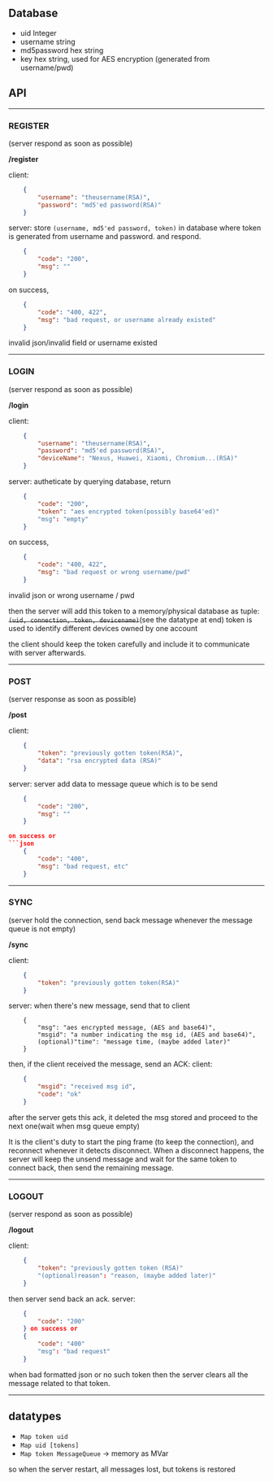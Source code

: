 ## Database
- uid		Integer
- username	string
- md5password	hex string
- key		hex string, used for AES encryption (generated from username/pwd)

## API
--------------------------------------------------------------------------------

### REGISTER
(server respond as soon as possible)

**/register**

client:
```json
	{
		"username": "theusername(RSA)",
		"password": "md5'ed password(RSA)"
	}
```

server: store `(username, md5'ed password, token)` in database where 
token is generated from username and password. and respond.

```json
	{
		"code": "200",
		"msg": ""
	}
```	
on success,
```json
	{
		"code": "400, 422",
		"msg": "bad request, or username already existed"
	}
```
invalid json/invalid field or username existed

--------------------------------------------------------------------------------

### LOGIN

(server respond as soon as possible)

**/login**

client:
```json
	{
		"username": "theusername(RSA)",
		"password": "md5'ed password(RSA)",
		"deviceName": "Nexus, Huawei, Xiaomi, Chromium...(RSA)"
	}
```
server: autheticate by querying database, return
```json
	{
		"code": "200",
		"token": "aes encrypted token(possibly base64'ed)"
		"msg": "empty"
	}
```
on success,
```json
	{
		"code": "400, 422",
		"msg": "bad request or wrong username/pwd"
	}
```
invalid json or wrong username / pwd

then the server will add this token to a memory/physical database as
tuple: ~~`(uid, connection, token, devicename)`~~(see the datatype at end)
token is used to identify different devices owned by one account

the client should keep the token carefully and include it to communicate
with server afterwards.

--------------------------------------------------------------------------------

### POST

(server response as soon as possible)

**/post**

client:
```json
	{
		"token": "previously gotten token(RSA)",
		"data": "rsa encrypted data (RSA)"
	}
```
server: server add data to message queue which is to be send
```json
	{
		"code": "200",
		"msg": ""
	}

on success or
```json
	{
		"code": "400",
		"msg": "bad request, etc"
	}
```

--------------------------------------------------------------------------------
### SYNC

(server hold the connection, send back message whenever the message queue is not empty)

**/sync**

client:
```json
	{
		"token": "previously gotten token(RSA)"
	}
```
server: when there's new message, send that to client
```
	{
		"msg": "aes encrypted message, (AES and base64)",
		"msgid": "a number indicating the msg id, (AES and base64)",
		(optional)"time": "message time, (maybe added later)"
	}
```
then, if the client received the message, send an ACK:
client:
```json
	{
		"msgid": "received msg id",
		"code": "ok"
	}
```
after the server gets this ack, it deleted the msg stored and proceed 
to the next one(wait when msg queue empty)
		
It is the client's duty to start the ping frame (to keep the connection),
and reconnect whenever it detects disconnect. When a disconnect happens,
the server will keep the unsend message and wait for the same token to
connect back, then send the remaining message.

--------------------------------------------------------------------------------

### LOGOUT

(server respond as soon as possible)

**/logout**

client:
```json
	{
		"token": "previously gotten token (RSA)"
		"(optional)reason": "reason, (maybe added later)"
	}
```
then server send back an ack.
server:
```json
	{
		"code": "200"
	} on success or
	{
		"code": "400"
		"msg": "bad request"
	}
```
when bad formatted json or no such token then the server clears 
all the message related to that token.

--------------------------------------------------------------------------------

## datatypes
- `Map token uid`
- `Map uid [tokens]`
- `Map token MessageQueue` -> memory as MVar

so when the server restart, all messages lost, but tokens is restored
